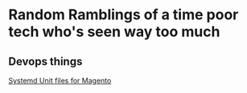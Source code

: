 # Random Ramblings of a time poor tech who's seen way too much

## Devops things

[Systemd Unit files for Magento]: /tech/devops/systemd-unit-files-for-magento "sysd unit files magento"
[Systemd Unit files for Magento]

